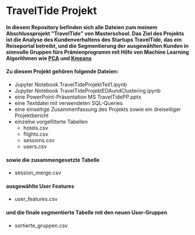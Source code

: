 # TravelTide Projekt
#### In diesem Repository befinden sich alle Dateien zum meinem Abschlussprojekt "TravelTide" von Masterschool. Das Ziel des Projekts ist die Analyse des Kundenverhaltens des Startups TravelTide, das ein Reiseportal betreibt, und die Segmentierung der ausgewählten Kunden in sinnvolle Gruppen fürs Prämienprogramm mit Hilfe von Machine Learning Algorithmen wie [PCA](https://en.wikipedia.org/wiki/Principal_component_analysis) und [Kmeans](https://en.wikipedia.org/wiki/K-means_clustering)
#### Zu diesem Projekt gehören folgende Dateien:
- Jupyter Notebook TravelTideProjektTeil1.ipynb
- Jupyter Notebook TravelTideProjektEDAundClustering.ipynb 
- eine PowerPoint-Präsentation MS TravelTidePP.pptx
- eine Textdatei mit verwendeten SQL-Queries 
- eine einseitige Zusammenfassung des Projekts sowie ein dreiseitiger Projektbericht
- einzelne vorgefilterte Tabellen 
    - hotels.csv
    - flights.csv
    - sessions.csv
    - users.csv
####  sowie die zusammengesetzte Tabelle 
- session_merge.csv
 #### ausgewählte User Features 
 - user_features.csv 
#### und die finale segmentierte Tabelle mit den neuen User-Gruppen 
- sortierte_gruppen.csv 
